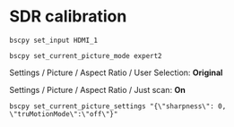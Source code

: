 # SDR calibration

```
bscpy set_input HDMI_1
```

```
bscpy set_current_picture_mode expert2
```

Settings / Picture / Aspect Ratio / User Selection: **Original**

Settings / Picture / Aspect Ratio / Just scan: **On**

```
bscpy set_current_picture_settings "{\"sharpness\": 0, \"truMotionMode\":\"off\"}"
```



